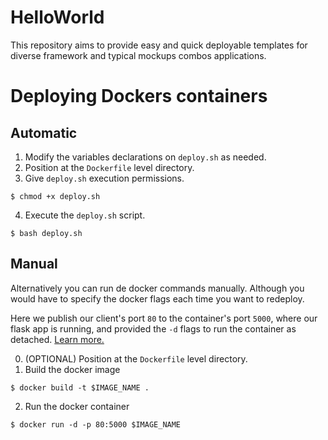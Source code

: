 # HelloWorld
This repository aims to provide easy and quick deployable templates for diverse framework and typical mockups combos applications.

Deploying Dockers containers
============================

Automatic
---------
1. Modify the variables declarations on `deploy.sh` as needed.
2. Position at the `Dockerfile` level directory.
3. Give `deploy.sh` execution permissions.
```console
$ chmod +x deploy.sh
```
4. Execute the `deploy.sh` script.
```console
$ bash deploy.sh
```

Manual
------
Alternatively you can run de docker commands manually. Although you would have to specify the docker flags each time you want to redeploy.

Here we publish our client's port `80` to the container's port `5000`, where our flask app is running, and provided the `-d` flags to run the container as detached. [Learn more.](https://docs.docker.com/engine/reference/commandline/run/)

0. (OPTIONAL) Position at the `Dockerfile` level directory.
1. Build the docker image
```console
$ docker build -t $IMAGE_NAME .
```
2. Run the docker container
```console
$ docker run -d -p 80:5000 $IMAGE_NAME
```

